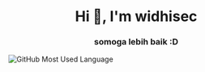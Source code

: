<h1 align="center">Hi 👋, I'm widhisec</h1>
<h3 align="center">somoga lebih baik :D</h3>

![GitHub Most Used Language](https://github-readme-stats.vercel.app/api/top-langs/?username=widhisec&layout=compact&theme=dracula)
